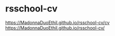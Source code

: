 # rsschool-cv
https://MadonnaDuoEthil.github.io/rsschool-cv/cv
https://MadonnaDuoEthil.github.io/rsschool-cv/
